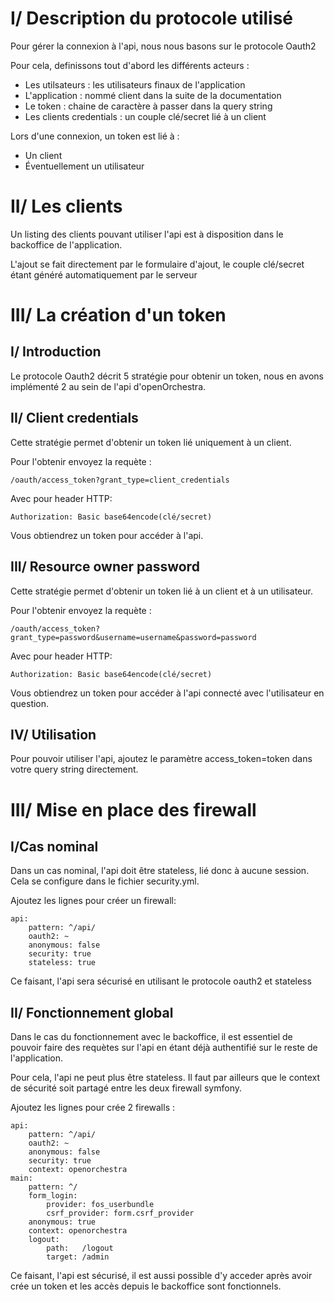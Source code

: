 # I/ Description du protocole utilisé

Pour gérer la connexion à l'api, nous nous basons sur le protocole Oauth2

Pour cela, definissons tout d'abord les différents acteurs : 

 - Les utilsateurs : les utilisateurs finaux de l'application
 - L'application : nommé client dans la suite de la documentation
 - Le token : chaine de caractère à passer dans la query string
 - Les clients credentials : un couple clé/secret lié à un client

Lors d'une connexion, un token est lié à : 

 - Un client
 - Éventuellement un utilisateur

# II/ Les clients

Un listing des clients pouvant utiliser l'api est à disposition dans le backoffice de l'application.

L'ajout se fait directement par le formulaire d'ajout, le couple clé/secret étant généré automatiquement par le serveur

# III/ La création d'un token

## I/ Introduction

Le protocole Oauth2 décrit 5 stratégie pour obtenir un token, nous en avons implémenté 2 au sein de l'api d'openOrchestra.

## II/ Client credentials

Cette stratégie permet d'obtenir un token lié uniquement à un client.

Pour l'obtenir envoyez la requète :

    /oauth/access_token?grant_type=client_credentials

Avec pour header HTTP:

    Authorization: Basic base64encode(clé/secret)

Vous obtiendrez un token pour accéder à l'api.

## III/ Resource owner password

Cette stratégie permet d'obtenir un token lié à un client et à un utilisateur.

Pour l'obtenir envoyez la requète :

    /oauth/access_token?grant_type=password&username=username&password=password

Avec pour header HTTP:

    Authorization: Basic base64encode(clé/secret)

Vous obtiendrez un token pour accéder à l'api connecté avec l'utilisateur en question.

## IV/ Utilisation

Pour pouvoir utiliser l'api, ajoutez le paramètre access_token=token dans votre query string directement.

# III/ Mise en place des firewall

## I/Cas nominal

Dans un cas nominal, l'api doit être stateless, lié donc à aucune session.
Cela se configure dans le fichier security.yml.

Ajoutez les lignes pour créer un firewall:

    api:
        pattern: ^/api/
        oauth2: ~
        anonymous: false
        security: true
        stateless: true

Ce faisant, l'api sera sécurisé en utilisant le protocole oauth2 et stateless

## II/ Fonctionnement global

Dans le cas du fonctionnement avec le backoffice, il est essentiel de pouvoir faire des requètes sur l'api
 en étant déjà authentifié sur le reste de l'application.

Pour cela, l'api ne peut plus être stateless.
Il faut par ailleurs que le context de sécurité soit partagé entre les deux firewall symfony.

Ajoutez les lignes pour crée 2 firewalls :

    api:
        pattern: ^/api/
        oauth2: ~
        anonymous: false
        security: true
        context: openorchestra
    main:
        pattern: ^/
        form_login:
            provider: fos_userbundle
            csrf_provider: form.csrf_provider
        anonymous: true
        context: openorchestra
        logout:
            path:   /logout
            target: /admin

Ce faisant, l'api est sécurisé, il est aussi possible d'y acceder après avoir crée un token et les accès depuis le backoffice sont fonctionnels.
